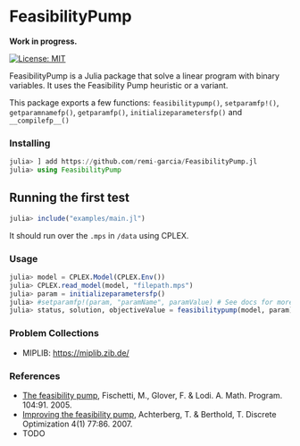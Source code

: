 # FeasibilityPump

**Work in progress.**

[![License: MIT](https://img.shields.io/badge/License-MIT-green.svg)](https://opensource.org/licenses/MIT)

FeasibilityPump is a Julia package that solve a linear program with binary variables. It uses the Feasibility Pump heuristic or a variant.

This package exports a few functions: `feasibilitypump()`, `setparamfp!()`, `getparamnamefp()`, `getparamfp()`, `initializeparametersfp()` and `__compilefp__()`

### Installing

```julia
julia> ] add https://github.com/remi-garcia/FeasibilityPump.jl
julia> using FeasibilityPump
```

## Running the first test

```julia
julia> include("examples/main.jl")
```
It should run over the `.mps` in `/data` using CPLEX.

### Usage

```julia
julia> model = CPLEX.Model(CPLEX.Env())
julia> CPLEX.read_model(model, "filepath.mps")
julia> param = initializeparametersfp()
julia> #setparamfp!(param, "paramName", paramValue) # See docs for more info on this
julia> status, solution, objectiveValue = feasibilitypump(model, param)
```

### Problem Collections

* MIPLIB: https://miplib.zib.de/

### References

* [The feasibility pump](https://doi.org/10.1007/s10107-004-0570-3), Fischetti, M., Glover, F. & Lodi. A. Math. Program. 104:91. 2005.
* [Improving the feasibility pump](https://doi.org/10.1016/j.disopt.2006.10.004), Achterberg, T. & Berthold, T. Discrete Optimization 4(1) 77:86. 2007.
* TODO
